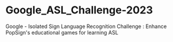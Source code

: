 # Google_ASL_Challenge-2023
Google - Isolated Sign Language Recognition Challenge : Enhance PopSign's educational games for learning ASL
